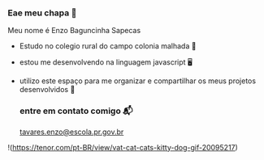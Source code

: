 ### Eae meu chapa 👋

Meu nome é Enzo Baguncinha Sapecas

- Estudo no colegio rural do campo colonia malhada 🏫
- estou me desenvolvendo na linguagem javascript 🖥️
- utilizo este espaço para me organizar e compartilhar os meus projetos desenvolvidos 🤑

  ### entre em contato comigo 📬
  tavares.enzo@escola.pr.gov.br

!(https://tenor.com/pt-BR/view/vat-cat-cats-kitty-dog-gif-20095217)
